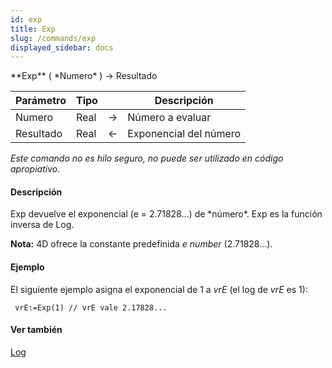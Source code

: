 ```yaml
---
id: exp
title: Exp
slug: /commands/exp
displayed_sidebar: docs
---
```


<!--REF #_command_.Exp.Syntax-->**Exp** ( *Numero* ) -> Resultado<!-- END REF-->
<!--REF #_command_.Exp.Params-->
| Parámetro | Tipo |  | Descripción |
| --- | --- | --- | --- |
| Numero | Real | &#8594;  | Número a evaluar |
| Resultado | Real | &#8592; | Exponencial del número |

<!-- END REF-->

*Este comando no es hilo seguro, no puede ser utilizado en código apropiativo.*


#### Descripción 

<!--REF #_command_.Exp.Summary-->Exp devuelve el exponencial (e = 2.71828...) de *número*.<!-- END REF--> Exp es la función inversa de Log.

**Nota:** 4D ofrece la constante predefinida *e number* (2.71828...).

#### Ejemplo 

El siguiente ejemplo asigna el exponencial de 1 a *vrE* (el log de *vrE* es 1):

```4d
 vrE:=Exp(1) // vrE vale 2.17828...
```

#### Ver también 

[Log](log.md)  